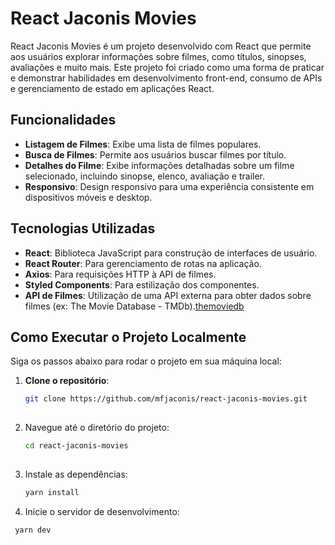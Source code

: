 # React Jaconis Movies

React Jaconis Movies é um projeto desenvolvido com React que permite aos usuários explorar informações sobre filmes, como títulos, sinopses, avaliações e muito mais. Este projeto foi criado como uma forma de praticar e demonstrar habilidades em desenvolvimento front-end, consumo de APIs e gerenciamento de estado em aplicações React.

## Funcionalidades

- **Listagem de Filmes**: Exibe uma lista de filmes populares.
- **Busca de Filmes**: Permite aos usuários buscar filmes por título.
- **Detalhes do Filme**: Exibe informações detalhadas sobre um filme selecionado, incluindo sinopse, elenco, avaliação e trailer.
- **Responsivo**: Design responsivo para uma experiência consistente em dispositivos móveis e desktop.

## Tecnologias Utilizadas

- **React**: Biblioteca JavaScript para construção de interfaces de usuário.
- **React Router**: Para gerenciamento de rotas na aplicação.
- **Axios**: Para requisições HTTP à API de filmes.
- **Styled Components**: Para estilização dos componentes.
- **API de Filmes**: Utilização de uma API externa para obter dados sobre filmes (ex: The Movie Database - TMDb).[themoviedb](https://www.themoviedb.org/?language=pt-BR)

## Como Executar o Projeto Localmente

Siga os passos abaixo para rodar o projeto em sua máquina local:

1. **Clone o repositório**:
   ```bash
   git clone https://github.com/mfjaconis/react-jaconis-movies.git
 
2. Navegue até o diretório do projeto:
   ```bash
   cd react-jaconis-movies
 
3. Instale as dependências:
   ```bash
   yarn install
   
4. Inicie o servidor de desenvolvimento:
  ```bash
   yarn dev
